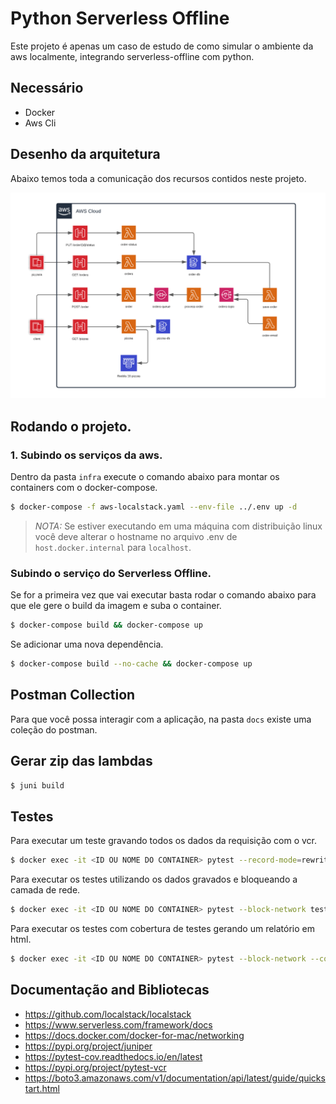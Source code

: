 # Python Serverless Offline

Este projeto é apenas um caso de estudo de como simular o ambiente da aws
localmente, integrando serverless-offline com python. 

## Necessário

- Docker
- Aws Cli

## Desenho da arquitetura

Abaixo temos toda a comunicação dos recursos contidos neste projeto.

![infra](docs/infra.png)
 
## Rodando o projeto.

### 1. Subindo os serviços da aws.

Dentro da pasta `infra` execute o comando abaixo para montar os containers com o docker-compose.

```bash
$ docker-compose -f aws-localstack.yaml --env-file ../.env up -d
```
> *NOTA:* Se estiver executando em uma máquina com distribuição linux você deve alterar o hostname no arquivo .env de `host.docker.internal` para `localhost`.

### Subindo o serviço do Serverless Offline.

Se for a primeira vez que vai executar basta rodar o comando abaixo para que ele gere o build da imagem e suba o container.

```bash
$ docker-compose build && docker-compose up
```

Se adicionar uma nova dependência.

```bash
$ docker-compose build --no-cache && docker-compose up
```

## Postman Collection

Para que você possa interagir com a aplicação, na pasta `docs` existe uma coleção do postman.

## Gerar zip das lambdas

```bash
$ juni build
```

## Testes

Para executar um teste gravando todos os dados da requisição com o vcr.

```bash
$ docker exec -it <ID OU NOME DO CONTAINER> pytest --record-mode=rewrite tests/hello.py
```

Para executar os testes utilizando os dados gravados e bloqueando a camada de rede.

```bash
$ docker exec -it <ID OU NOME DO CONTAINER> pytest --block-network tests/hello.py
```

Para executar os testes com cobertura de testes gerando um relatório em html.

```bash
$ docker exec -it <ID OU NOME DO CONTAINER> pytest --block-network --cov-config .coveragerc --cov src --cov-report html tests/hello.py
```

## Documentação and Bibliotecas

- https://github.com/localstack/localstack
- https://www.serverless.com/framework/docs
- https://docs.docker.com/docker-for-mac/networking
- https://pypi.org/project/juniper
- https://pytest-cov.readthedocs.io/en/latest
- https://pypi.org/project/pytest-vcr
- https://boto3.amazonaws.com/v1/documentation/api/latest/guide/quickstart.html


